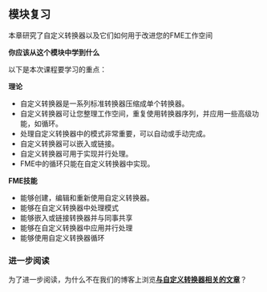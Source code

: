   <div id="readme" class="readme blob instapaper_body">
    <article class="markdown-body entry-content" itemprop="text"><h1><a id="user-content-module-review" class="anchor" aria-hidden="true" href="https://github.com/safesoftware/FMETraining/blob/Desktop-Advanced-2018/DesktopAdvanced5CustomTransformers/5.12.ModuleReview.md#module-review"></a><font style="vertical-align: inherit;"><font style="vertical-align: inherit;">模块复习</font></font></h1>
<p><font style="vertical-align: inherit;"><font style="vertical-align: inherit;">本章研究了自定义转换器以及它们如何用于改进您的FME工作空间</font></font></p>
<p><strong><font style="vertical-align: inherit;"><font style="vertical-align: inherit;">你应该从这个模块中学到什么</font></font></strong></p>
<p><font style="vertical-align: inherit;"><font style="vertical-align: inherit;">以下是本次课程要学习的重点：</font></font></p>
<p><strong><font style="vertical-align: inherit;"><font style="vertical-align: inherit;">理论</font></font></strong></p>
<ul>
<li><font style="vertical-align: inherit;"><font style="vertical-align: inherit;">自定义转换器是一系列标准转换器压缩成单个转换器。</font></font></li>
<li><font style="vertical-align: inherit;"><font style="vertical-align: inherit;">自定义转换器可让您整理工作空间，重复使用转换器序列，并应用一些高级功能，如循环。</font></font></li>
<li><font style="vertical-align: inherit;"><font style="vertical-align: inherit;">处理自定义转换器中的模式非常重要，可以自动或手动完成。</font></font></li>
<li><font style="vertical-align: inherit;"><font style="vertical-align: inherit;">自定义转换器可以嵌入或链接。</font></font></li>
<li><font style="vertical-align: inherit;"><font style="vertical-align: inherit;">自定义转换器可用于实现并行处理。</font></font></li>
<li><font style="vertical-align: inherit;"><font style="vertical-align: inherit;">FME中的循环只能在自定义转换器中实现。</font></font></li>
</ul>
<p><strong><font style="vertical-align: inherit;"><font style="vertical-align: inherit;">FME技能</font></font></strong></p>
<ul>
<li><font style="vertical-align: inherit;"><font style="vertical-align: inherit;">能够创建，编辑和重新使用自定义转换器。</font></font></li>
<li><font style="vertical-align: inherit;"><font style="vertical-align: inherit;">能够在自定义转换器中处理模式</font></font></li>
<li><font style="vertical-align: inherit;"><font style="vertical-align: inherit;">能够嵌入或链接转换器并与同事共享</font></font></li>
<li><font style="vertical-align: inherit;"><font style="vertical-align: inherit;">能够在自定义转换器中应用并行处理</font></font></li>
<li><font style="vertical-align: inherit;"><font style="vertical-align: inherit;">能够使用自定义转换器循环</font></font></li>
</ul>
<h3><a id="user-content-further-reading" class="anchor" aria-hidden="true" href="https://github.com/safesoftware/FMETraining/blob/Desktop-Advanced-2018/DesktopAdvanced5CustomTransformers/5.12.ModuleReview.md#further-reading"></a><font style="vertical-align: inherit;"><font style="vertical-align: inherit;">进一步阅读</font></font></h3>
<p><font style="vertical-align: inherit;"><font style="vertical-align: inherit;">为了进一步阅读，为什么不在</font><font style="vertical-align: inherit;">我们的博客上</font><font style="vertical-align: inherit;">浏览</font></font><strong><a href="http://blog.safe.com/tag/custom-transformer/" rel="nofollow"><font style="vertical-align: inherit;"><font style="vertical-align: inherit;">与自定义转换器相关的文章</font></font></a></strong><font style="vertical-align: inherit;"><font style="vertical-align: inherit;">？</font></font></p>
</article>
  </div>
